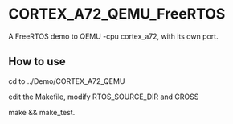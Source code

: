 # CORTEX_A72_QEMU_FreeRTOS
A FreeRTOS demo to QEMU -cpu cortex_a72, with its own port.


## How to use

cd to ../Demo/CORTEX\_A72\_QEMU

edit the Makefile, modify RTOS\_SOURCE\_DIR and CROSS

make && make\_test.
